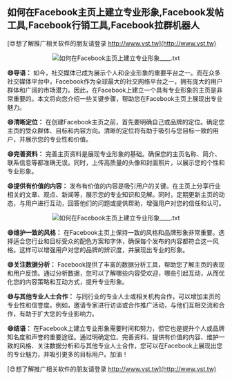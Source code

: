 ## **如何在Facebook主页上建立专业形象,Facebook发帖工具,Facebook行销工具,Facebook拉群机器人**

[😍想了解推广相关软件的朋友请登录 http://www.vst.tw](http://www.vst.tw)

 <center><img src="https://vst.tw/MP4/tuiguang/png/5.png" alt="如何在Facebook主页上建立专业形象____.txt"></center>

**😄导语：**
如今，社交媒体已成为展示个人和企业形象的重要平台之一。而在众多社交媒体平台中，Facebook作为全球最大的社交网络平台之一，拥有庞大的用户群体和广阔的市场潜力。因此，在Facebook上建立一个具有专业形象的主页是非常重要的。本文将向您介绍一些关键步骤，帮助您在Facebook主页上展现出专业魅力。

**😄清晰定位：**
在创建Facebook主页之前，首先要明确自己或品牌的定位。确定您主页的受众群体、目标和内容方向。清晰的定位将有助于吸引与您目标一致的用户，并展示您的专业性和价值。

**😄完善资料：**
完善主页资料是展现专业形象的基础。确保您的主页名称、简介、联系信息等都准确无误。同时，上传高质量的头像和封面照片，以展示您的个性和专业形象。

**😄提供有价值的内容：**
发布有价值的内容是吸引用户的关键。在主页上分享行业相关的文章、观点、新闻等，展示您的专业知识和见解。同时，定期更新主页的动态，与用户进行互动，回答他们的问题或提供帮助，增强用户对您的信任和认可。

 <center><img src="https://vst.tw/MP4/tuiguang/png/0.png" alt="如何在Facebook主页上建立专业形象____.txt"></center>

**😄维护一致的风格：**
在Facebook主页上保持一致的风格和品牌形象非常重要。选择适合您行业和目标受众的配色方案和字体，确保每个发布的内容都符合这一风格。这样可以增强用户对您的品牌的辨识度，并展现出专业的形象。

**😄关注数据分析：**
Facebook提供了丰富的数据分析工具，帮助您了解主页的表现和用户反馈。通过分析数据，您可以了解哪些内容受欢迎，哪些引起互动，从而优化您的内容策略和互动方式，提升专业形象。

**😄与其他专业人士合作：**
与同行业的专业人士或相关机构合作，可以增加主页的专业性和信誉度。例如，邀请专家进行访谈或合作推广活动，与他们互相交流和合作，有助于扩大您的专业影响力。

**😄结语：**
在Facebook上建立专业形象需要时间和努力，但它也是提升个人或品牌知名度和声誉的重要途径。通过明确定位、完善资料、提供有价值的内容、维护一致的风格、关注数据分析和与其他专业人士合作，您可以在Facebook上展现出您的专业魅力，并吸引更多的目标用户。加油！

[😍想了解推广相关软件的朋友请登录 http://www.vst.tw](http://www.vst.tw)




